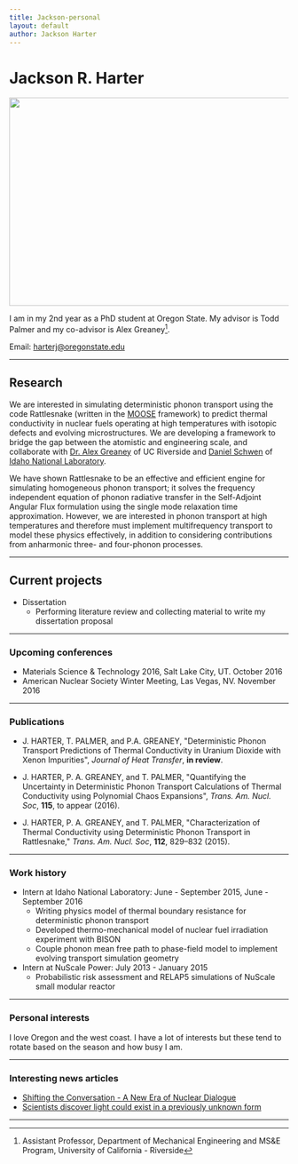 ```yaml
---
title: Jackson-personal
layout: default
author: Jackson Harter
---
```

Jackson R. Harter
================================

<img src="{{ site.url }}users/harterj/images/jrh-sit.jpg" height="375" width="600">

I am in my 2nd year as a PhD student at Oregon State. My advisor is Todd Palmer and my co-advisor is Alex Greaney[^1].

Email: <a href="mailto:harterj@oregonstate.edu" target="top"> harterj@oregonstate.edu </a>

***

## Research
We are interested in simulating deterministic phonon transport using the code Rattlesnake (written in the
<a href="http://mooseframework.org/" target="blank">MOOSE</a> framework) to predict thermal conductivity in nuclear fuels operating at high temperatures with isotopic defects and evolving microstructures. We are developing a framework to bridge the gap between the atomistic and engineering scale, and collaborate with <a href="http://www.engr.ucr.edu/faculty/me/AlexanderGreaney.html" target="blank">Dr. Alex Greaney</a> of UC Riverside and <a href="https://github.com/dschwen" target="blank">Daniel Schwen</a> of
<a href="https://www.inl.gov/" target="blank">Idaho National Laboratory</a>.


We have shown Rattlesnake to be an effective and efficient engine for simulating homogeneous phonon transport; it solves the frequency independent equation of phonon radiative transfer in the Self-Adjoint Angular Flux formulation using the single mode relaxation time approximation. However, we are interested in phonon transport at high temperatures and therefore must implement multifrequency transport to model these physics effectively, in addition to considering contributions from anharmonic three- and four-phonon processes.

***

## Current projects
* Dissertation
  * Performing literature review and collecting material to write my dissertation proposal

***

### Upcoming conferences
* Materials Science & Technology 2016, Salt Lake City, UT. October 2016
* American Nuclear Society Winter Meeting, Las Vegas, NV. November 2016

***

### Publications
* J. HARTER, T. PALMER, and P.A. GREANEY, "Deterministic Phonon Transport Predictions of Thermal Conductivity in Uranium Dioxide with Xenon Impurities", *Journal of Heat Transfer*, **in review**.

* J. HARTER, P. A. GREANEY, and T. PALMER, "Quantifying the Uncertainty in Deterministic Phonon Transport Calculations of Thermal Conductivity using Polynomial Chaos Expansions", *Trans. Am. Nucl. Soc*, **115**, to appear (2016).

* J. HARTER, P. A. GREANEY, and T. PALMER, "Characterization of Thermal Conductivity using Deterministic Phonon Transport in Rattlesnake," *Trans. Am. Nucl. Soc*, **112**, 829–832 (2015).

***

### Work history
* Intern at Idaho National Laboratory: June - September 2015, June - September 2016
  * Writing physics model of thermal boundary resistance for deterministic phonon transport
  * Developed thermo-mechanical model of nuclear fuel irradiation experiment with BISON
  * Couple phonon mean free path to phase-field model to implement evolving transport simulation geometry
* Intern at NuScale Power: July 2013 - January 2015
  * Probabilistic risk assessment and RELAP5 simulations of NuScale small modular reactor

***

### Personal interests
I love Oregon and the west coast. I have a lot of interests but these tend to rotate based on the season and how busy
I am.

***

### Interesting news articles
* [Shifting the Conversation - A New Era of Nuclear Dialogue](http://ansnuclearcafe.org/2015/12/10/shifting-the-conversation-a-new-era-of-nuclear-dialogue/#sthash.v1NPlNvq.dpbs)
* [Scientists discover light could exist in a previously unknown form](http://phys.org/news/2016-08-scientists-previously-unknown.html)

***

[^1]: Assistant Professor, Department of Mechanical Engineering and MS&E Program, University of California - Riverside
[^2]: "Predicting Thermal Conductivity in Nuclear Fuels using Rattlesnake-Based Deterministic Phonon Transport Simulations"
